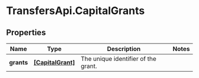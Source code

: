 # TransfersApi.CapitalGrants

## Properties

Name | Type | Description | Notes
------------ | ------------- | ------------- | -------------
**grants** | [**[CapitalGrant]**](CapitalGrant.md) | The unique identifier of the grant. | 


